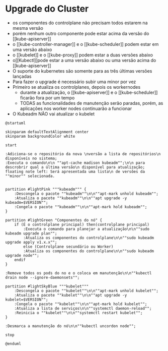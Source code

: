 # Upgrade do Cluster

- os componentes do controlplane não precisam todos estarem na mesma versão
- porém nenhum outro componente pode estar acima da versão do [[kube-apiserver]]
- o [[kube-controller-manager]] e o [[kube-scheduler]] podem estar em uma versão abaixo
- o [[kubelet]] e o [[kube-proxy]] podem estar a duas versões abaixo
- o[[Kubectl]]pode estar a uma versão abaixo ou uma versão acima do [[kube-apiserver]]
- O suporte do kubernetes são somente para as três últimas versões lançadas
- Para fazer o upgrade é necessário subir uma minor por vez
- Primeiro se atualiza os controlplanes, depois os workernodes
	- durante a atualização, o [[kube-apiserver]] e o [[kube-scheduler]] ficarão fora por um tempo
	- TODAS as funcionalidades de manutenção serão paradas, porém, as aplicações nos worker nodes continuarão a funcionar
- O Kubeadm NÃO vai atualizar o kubelet


```plantuml
@startuml

skinparam defaultTextAlignment center
skinparam backgroundColor white

start

:Adiciona-se o repositório da nova \nversão a lista de repositórios\n disponíveis no sistema;
:Executa o comando\n\n ""apt-cache madison kubeadm"";\n\n para descrobrir qual a última versão\n disponível para atualização;
floating note left: Será apresentada uma lista\n de versões da ""minor"" selecionada.


partition #lightPink """kubeadm""" {
	:Descongela o pacote ""kubeadm""\n\n""apt-mark unhold kubeadm"";
	:Atualiza o pacote ""kubeadm""\n\n""apt upgrade -y kubeadm=$VERSION"";
	:Congela o pacote ""kubeadm""\n\n""apt-mark hold kubeadm"";
}

partition #lightGreen "Componentes do nó" {
	if (É o controlplane principal) then(controlplane principal)
		:Executa o comando para planejar a atualização\n\n""sudo kubeadm upgrade plan"";
		:Atualiza os componentes do controlplane\n\n""sudo kubeadm upgrade apply v1.x.x"";
		else (Controlplane secundário ou Worker)
		:Atualiza os componentes do controlplane\n\n""sudo kubeadm upgrade node"";
	endif
}

:Remove todos os pods do no e o coloca em manutenção\n\n""kubectl drain node --ignore-daemonsets"";

partition #lightSkyBlue """kubelet"""
	:Descongela o pacote ""kubelet""\n\n""apt-mark unhold kubelet"";
	:Atualiza o pacote ""kubelet""\n\n""apt upgrade -y kubelet=$VERSION"";
	:Congela o pacote ""kubelet""\n\n""apt-mark hold kubelet"";
	:Atualiza a lista de serviços\n\n""systemctl daemon-reload"";
	:Reinicia o ""kubelet""\n\n""systemctl restart kubelet"";
}

:Desmarca a manutenção do nó\n\n""kubectl uncordon node"";

stop

@enduml
```

